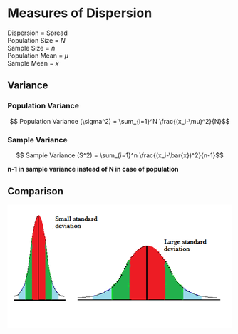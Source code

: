 # Measures of Dispersion

Dispersion = Spread<br/>
Population Size = $N$<br />
Sample Size = $n$<br />
Population Mean = $\mu$<br />
Sample Mean = $\bar{x}$<br />


## Variance

### Population Variance
$$ Population Variance (\sigma^2) = \sum_{i=1}^N \frac{(x_i-\mu)^2}{N}$$

### Sample Variance
$$ Sample Variance (S^2) = \sum_{i=1}^n \frac{(x_i-\bar{x})^2}{n-1}$$

**n-1 in sample variance instead of N in case of population**

## Comparison

![Comparison](./img/StandardDeviationComparison.webp)